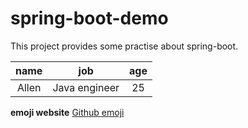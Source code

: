 # spring-boot-demo
This project provides some practise about spring-boot.



| name   |    job        |  age    |
|:------:| :-----------: | :-----: |
| Allen  | Java engineer | 25      |

**emoji website**
[Github emoji](https://www.webfx.com/tools/emoji-cheat-sheet/)



